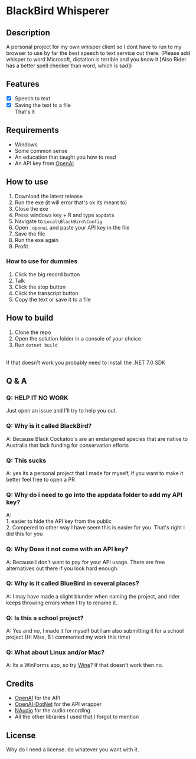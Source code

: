 ﻿# BlackBird Whisperer

## Description
A personal project for my own whisper client so I dont have to run to my browser to use by far the best speech to text service out there.
(Please add whisper to word Microsoft, dictation is terrible and you know it [Also Rider has a better spell checker than word, which is sad])

## Features
- [x] Speech to text
- [x] Saving the text to a file
<br> That's it

## Requirements
- Windows
- Some common sense
- An education that taught you how to read
- An API key from [OpenAI](https://beta.openai.com/)

## How to use
1. Download the latest release
2. Run the exe (it will error that's ok its meant to)
3. Close the exe
4. Press windows key + R and type `appdata`
5. Navigate to `Local\BlackBird\Config`
6. Open `.openai` and paste your API key in the file
7. Save the file
8. Run the exe again
9. Profit

### How to use for dummies
1. Click the big record button
2. Talk
3. Click the stop button
4. Click the transcript button
5. Copy the text or save it to a file

## How to build
1. Clone the repo
2. Open the solution folder in a console of your choice
3. Run `dotnet build`
<br>
If that doesn't work you probably need to install the .NET 7.0 SDK

## Q & A

### Q: HELP IT NO WORK

Just open an issue and I'll try to help you out.

### Q: Why is it called BlackBird?

A: Because Black Cockatoo's are an endangered species that are native to Australia that lack funding for conservation efforts

### Q: This sucks

A: yes its a personal project that I made for myself, if you want to make it better feel free to open a PR

### Q: Why do i need to go into the appdata folder to add my API key?

A: <br> 1. easier to hide the API key from the public
<br> 2. Compered to other way I have seem this is easier for you. That's right I did this for you

### Q: Why Does it not come with an API key?

A: Because I don't want to pay for your API usage. There are free alternatives out there if you look hard enough.

### Q: Why is it called BlueBird in several places?

A: I may have made a slight blunder when naming the project, and rider keeps throwing errors when I try to rename it.

### Q: Is this a school project?

A: Yes and no, I made it for myself but I am also submitting it for a school project (Hi Miss, B I commented my work this time)

### Q: What about Linux and/or Mac?

A: Its a WinForms app, so try [Wine](https://www.winehq.org/)? If that doesn't work then no.


## Credits
- [OpenAI](https://beta.openai.com/) for the API
- [OpenAI-DotNet](https://github.com/RageAgainstThePixel/OpenAI-DotNet) for the API wrapper
- [NAudio](https://github.com/naudio/NAudio) for the audio recording
- All the other libraries I used that I forgot to mention

## License
Why do I need a license. do whatever you want with it.